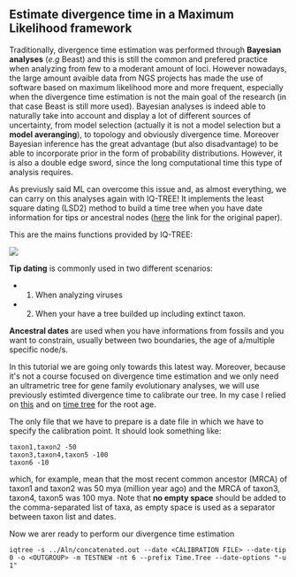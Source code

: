 ## Estimate divergence time in a Maximum Likelihood framework

Traditionally, divergence time estimation was performed through **Bayesian analyses** (*e.g* Beast) and this is still the common and prefered practice when analyzing from few to a moderant amount of loci. However nowadays, the large amount avaible data from NGS projects has made the use of software based on maximum likelihood more and more frequent, especially when the divergence time estimation is not the main goal of the research (in that case Beast is still more used). Bayesian analyses is indeed able to naturally take into account and display a lot of different sources of uncertainty, from model selection (actually it is not a model selection but a  **model averanging**), to topology and obviously divergence time. Moreover Bayesian inference has the great advantage (but also disadvantage) to be able to incorporate prior in the form of probability distributions. However, it is also a double edge sword, since the long computational time this type of analysis requires.

As previusly said ML can overcome this issue and, as almost everything, we can carry on this analyses again with IQ-TREE! It implements the least square dating (LSD2) method to build a time tree when you have date information for tips or ancestral nodes ([here](https://academic.oup.com/sysbio/article/65/1/82/2461506) the link for the original paper).

This are the mains functions provided by IQ-TREE:

![](https://github.com/for-giobbe/phy/blob/master/2021/Images/LSD.png)

**Tip dating** is commonly used in two different scenarios:

 * 1. When analyzing viruses
 * 2. When your have a tree builded up including extinct taxon.

**Ancestral dates** are used when you have informations from fossils and you want to constrain, usually between two boundaries, the age of a/multiple specific node/s.

In this tutorial we are going only towards this latest way. Moreover, because it's not a course focused on divergence time estimation and we only need an ultrametric tree for gene family evolutionary analyses, we will use previously estimted divergence time to calibrate our tree. In my case I relied on [this](https://resjournals.onlinelibrary.wiley.com/doi/abs/10.1111/syen.12489#:~:text=Molecular%20divergence%20time%20estimates%20revealed,Jurassic%20(approximately%20197.5%20Mya).) and on [time tree](https://timetree.org/) for the root age. 

The only file that we have to prepare is a date file in which we have to specify the calibration point. It should look something like:

```
taxon1,taxon2 -50
taxon3,taxon4,taxon5 -100
taxon6 -10
```

which, for example, mean that the most recent common ancestor (MRCA) of taxon1 and taxon2 was 50 mya (million year ago) and the MRCA of taxon3, taxon4, taxon5 was 100 mya. Note that **no empty space** should be added to the comma-separated list of taxa, as empty space is used as a separator between taxon list and dates.

Now we arer ready to perform our divergence time estimation

```
iqtree -s ../Aln/concatenated.out --date <CALIBRATION FILE> --date-tip 0 -o <OUTGROUP> -m TESTNEW -nt 6 --prefix Time.Tree --date-options "-u 1" 
```



